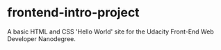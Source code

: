# frontend-intro-project

A basic HTML and CSS 'Hello World' site for the Udacity Front-End Web Developer
Nanodegree.
